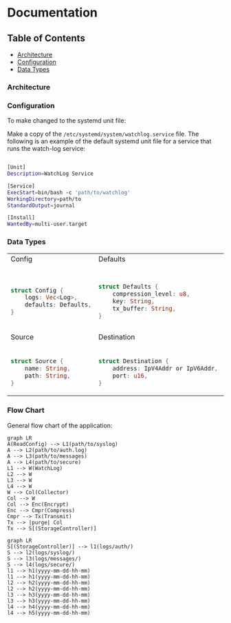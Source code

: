 

# Documentation

## Table of Contents
- [Architecture](#architecture)
- [Configuration](#configuration)
- [Data Types](#data-types)

### Architecture


### Configuration
To make changed to the systemd unit file:

Make a copy of the `/etc/systemd/system/watchlog.service` file. The following is an example of the default systemd unit file for a service that runs the watch-log service:

```bash

[Unit]
Description=WatchLog Service

[Service]
ExecStart=bin/bash -c 'path/to/watchlog'
WorkingDirectory=path/to
StandardOutput=journal

[Install]
WantedBy=multi-user.target
```


### Data Types

<table>
<tr>
<td>Config</td>
<td>Defaults</td>
<td>Log</td>
</tr>
<tr>
<td>

```rust

struct Config {
    logs: Vec<Log>,
    defaults: Defaults,
}
```
</td>
<td>

```rust

struct Defaults {
    compression_level: u8,
    key: String,
    tx_buffer: String,
}
```
</td>
<td>

```rust

struct Log {
   src: Source,
   dst: Destination,
   compression_level: Option<u8>,
   key: Option<String>,
   tx_buffer: Option<String>,
```
</td>
</tr>
<tr>
<td>Source</td>
<td>Destination</td>
</tr>
<tr>
<td>

```rust

struct Source {
    name: String,
    path: String,
}
```
</td>
<td>

```rust

struct Destination {
    address: IpV4Addr or IpV6Addr,
    port: u16,
}
```
</td>
</tr>
</table>


### Flow Chart

General flow chart of the application:

```mermaid
graph LR 
A(ReadConfig) --> L1(path/to/syslog)
A --> L2(path/to/auth.log)
A --> L3(path/to/messages)
A --> L4(path/to/secure)
L1 --> W(WatchLog)
L2 --> W
L3 --> W
L4 --> W
W --> Col(Collector)
Col --> W
Col --> Enc(Encrypt)
Enc --> Cmpr(Compress)
Cmpr --> Tx(Transmit)
Tx --> |purge| Col 
Tx --> S[(StorageController)]
``` 


```mermaid
graph LR
S[(StorageController)] --> l1(logs/auth/)
S --> l2(logs/syslog/)
S --> l3(logs/messages/)
S --> l4(logs/secure/)
l1 --> h1(yyyy-mm-dd-hh-mm)
l1 --> h1(yyyy-mm-dd-hh-mm)
l2 --> h2(yyyy-mm-dd-hh-mm)
l2 --> h2(yyyy-mm-dd-hh-mm)
l3 --> h3(yyyy-mm-dd-hh-mm)
l3 --> h3(yyyy-mm-dd-hh-mm)
l4 --> h4(yyyy-mm-dd-hh-mm)
l4 --> h5(yyyy-mm-dd-hh-mm)
```

```mermaid
```



















